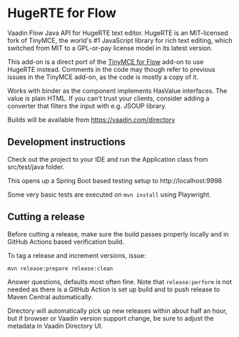 # HugeRTE for Flow

Vaadin Flow Java API for HugeRTE text editor. HugeRTE is an MIT-licensed fork of TinyMCE, the world's #1 JavaScript library for rich text editing, which switched from MIT to a GPL-or-pay license model in its latest version.

This add-on is a direct port of the [TinyMCE for Flow](https://vaadin.com/directory/component/tinymce-for-flow) add-on to use HugeRTE instead. Comments in the code may though refer to previous issues in the TinyMCE add-on, as the code is mostly a copy of it.

Works with binder as the component implements HasValue interfaces. The value is plain HTML. If you can't trust your clients, consider adding a converter that filters the input with e.g. JSOUP library.

Builds will be available from https://vaadin.com/directory 

## Development instructions

Check out the project to your IDE and run the Application class from src/test/java folder.

This opens up a Spring Boot based testing setup to http://localhost:9998

Some very basic tests are executed on `mvn install` using Playwright.

## Cutting a release

Before cutting a release, make sure the build passes properly locally and in GitHub Actions based verification build.

To tag a release and increment versions, issue:

    mvn release:prepare release:clean

Answer questions, defaults most often fine.
Note that `release:perform` is not needed as there is a GitHub Action is set up build and to push release to Maven Central automatically.

Directory will automatically pick up new releases within about half an hour, but if browser or Vaadin version support change, be sure to adjust the metadata in Vaadin Directory UI.
